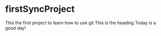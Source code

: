 # firstSyncProject
This the first project to learn how to use git
This is the heading
Today is a good day!
